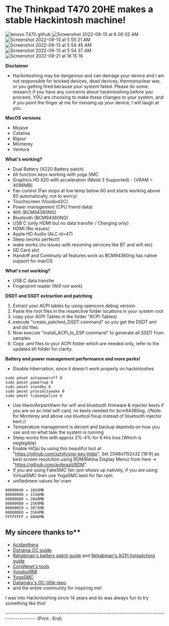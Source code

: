 # The Thinkpad T470 20HE makes a stable Hackintosh machine! 

![lenovo T470 github](https://user-images.githubusercontent.com/69560584/189785204-1f684515-7708-4a69-ae59-a0161249cce4.png)
![Screenshot 2022-09-13 at 6 00 02 AM](https://user-images.githubusercontent.com/69560584/189782384-6f9df794-3fac-48b6-9e40-c135c030c8f5.png)
![Screenshot 2022-09-13 at 5 55 21 AM](https://user-images.githubusercontent.com/69560584/189782400-99d6fef9-711e-41a6-a687-c9dc68210f5d.png)
![Screenshot 2022-09-13 at 5 54 45 AM](https://user-images.githubusercontent.com/69560584/189782402-60d9235a-bb02-4887-8e1d-4b8764056cce.png)
![Screenshot 2022-09-13 at 5 54 37 AM](https://user-images.githubusercontent.com/69560584/189782404-569861de-ad6c-4695-8f87-2b967549b6db.png)
![Screenshot 2022-09-21 at 16 15 16](https://user-images.githubusercontent.com/69560584/191485495-6ea807cd-acee-4700-b586-dc1f4321bc89.png)

**Disclaimer**
- Hackintoshing may be dangerous and can damage your device and I am not responsible for bricked devices, dead devices, thermonuclear war, or you getting fired because your system failed. Please do some research if you have any concerns about hackintoshing before you proceed. YOU are choosing to make these changes to your system, and if you point the finger at me for messing up your device, I will laugh at you.

**MacOS versions**
- Mojave 
- Catalina
- Bigsur
- Monterey
- Ventura 

**What's working?**

- Dual Battery (X220 Battery patch) 
- All function keys working with yoga SMC
- Graphics HD 620 with acceleration (Metal 3 Supported) - [VRAM = 4096MB]
- Fan control (Fan stops at low temp below 60 and starts working above 60 automatically, not to worry)
- Touchscreen (VoodooI2C)
- Power management (CPU friend data)
- Wifi (BCM94360NG)
- Bluetooth (BCM94360NG)
- USB C (only HDMI but no data transfer / Charging only)
- HDMI (No issues)
- Apple HD Audio (ALC id=47)
- Sleep (works perfect!)
- wake works (no issues with resuming services like BT and wifi etc)
- SD Card slot
- Handoff and Continuity all features work as BCM94360ng has native support for macOS


**What's not working?**
- USB C data transfer
- Fingerprint reader (Will not work)

**DSDT and SSDT extraction and patching**
1. Extract your ACPI tables by using opencore debug version
2. Paste the root files in the respective folder locations in your system root
3. copy your ACPI Tables in the folder "ACPI-Tables)
4. execute "create_patched_DSDT.command" so you get the DSDT aml and dsl files
5. Now execute "install_ACPI_to_ESP.command" to generate all SSDT from samples
6. Copy .aml files to your ACPI folder which are needed only, refer to the updated efi folder for clarity. 

**Battery and power management performance and more perks!**
- Disable hibernation, since it doesn't work properly on hackintoshes
```
sudo pmset autopoweroff 0
sudo pmset powernap 0
sudo pmset standby 0
sudo pmset proximitywake 0
sudo pmset tcpkeepalive 0
```
- Use itlwm/Airportitlwm for wifi and bluetooth firmware & injector kexts if you are on an intel wifi card, no kexts needed for bcm94360ng. //Note: for Monterey and above use bluetool fixup instead of bluetooth injector kext.//
- Temperature management is decent and backup depends on how you use and on what task the system is running
- Sleep works fine with approx 2%-4% for 6 Hrs loss (Which is neglegible)
- Enable HiDpi by using this beautiful tool at "https://github.com/xzhih/one-key-hidpi", Set 2048x1152x32 [16:9] as best screen resolution using RDM(Retina Display Menu) from here -> "https://github.com/avibrazil/RDM".
- If you are using FakeSMC fan rpm shows up natively, if you are using VirtualSMC then use YogaSMC.kext for fan rpm.
- unifiedmem values for vram 
```
00000040 = 1024MB
00000060 = 1536MB
00000080 = 2048MB
000000A0 = 2560MB
000000C0 = 3072MB
000000E0 = 3584MB
FFFFFFFF = 4096MB
```
## My sincere thanks to**

- [Acidanthera](https://github.com/acidanthera)
- [Dortania OC guide](https://dortania.github.io/OpenCore-Install-Guide/)
- [Rehabman's battery patch guide](https://www.tonymacx86.com/threads/guide-how-to-patch-dsdt-for-working-battery-status.116102/) and [Rehabman's ACPI hotpatching guide](https://www.tonymacx86.com/threads/guide-using-clover-to-hotpatch-acpi.200137/)
- [CorpNewt's tools](https://github.com/corpnewt)
- [VoodooRMI](https://github.com/VoodooSMBus/VoodooRMI)
- [YogaSMC](https://github.com/zhen-zen/YogaSMC)
- [Daliansky's OC-little repo](https://github.com/daliansky/OC-little)
- and the entire community for inspiring me!

I was into Hackintoshing since 14 years and its was always fun to try something like this! 

--------------------------------------------------------------------------------------------- (Print : End)
